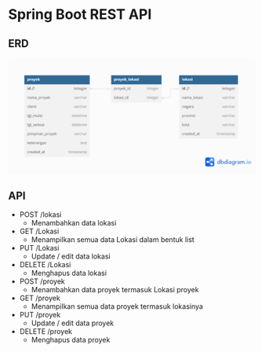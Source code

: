 # Spring Boot REST API

## ERD
[![ERD][erd-image]](https://github.com/FahrulID/seleksi-sei)

## API 
- POST /lokasi
    - Menambahkan data lokasi
- GET /Lokasi
    - Menampilkan semua data Lokasi dalam bentuk list
- PUT /Lokasi
    - Update / edit data lokasi
- DELETE /Lokasi
    - Menghapus data lokasi
- POST /proyek
    - Menambahkan data proyek termasuk Lokasi proyek
- GET /proyek
    - Menampilkan semua data proyek termasuk lokasinya
- PUT /proyek
    - Update / edit data proyek
- DELETE /proyek
    - Menghapus data proyek

[erd-image]: images/erd.png